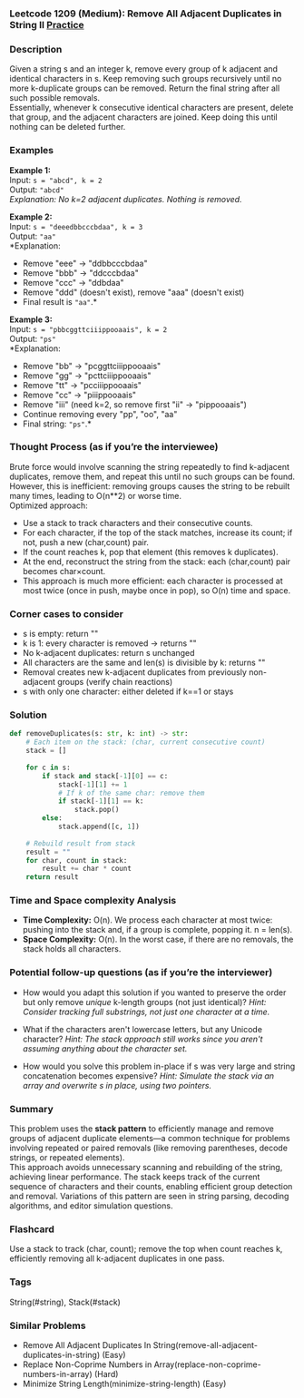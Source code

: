 ### Leetcode 1209 (Medium): Remove All Adjacent Duplicates in String II [Practice](https://leetcode.com/problems/remove-all-adjacent-duplicates-in-string-ii)

### Description  
Given a string s and an integer k, remove every group of k adjacent and identical characters in s. Keep removing such groups recursively until no more k-duplicate groups can be removed. Return the final string after all such possible removals.  
Essentially, whenever k consecutive identical characters are present, delete that group, and the adjacent characters are joined. Keep doing this until nothing can be deleted further.

### Examples  

**Example 1:**  
Input: `s = "abcd", k = 2`  
Output: `"abcd"`  
*Explanation: No k=2 adjacent duplicates. Nothing is removed.*

**Example 2:**  
Input: `s = "deeedbbcccbdaa", k = 3`  
Output: `"aa"`  
*Explanation:  
- Remove "eee" → "ddbbcccbdaa"  
- Remove "bbb" → "ddcccbdaa"  
- Remove "ccc" → "ddbdaa"  
- Remove "ddd" (doesn't exist), remove "aaa" (doesn't exist)  
- Final result is `"aa"`.*

**Example 3:**  
Input: `s = "pbbcggttciiippooaais", k = 2`  
Output: `"ps"`  
*Explanation:  
- Remove "bb" → "pcggttciiippooaais"  
- Remove "gg" → "pcttciiippooaais"  
- Remove "tt" → "pcciiippooaais"  
- Remove "cc" → "piiippooaais"  
- Remove "iii" (need k=2, so remove first "ii" → "pippooaais")  
- Continue removing every "pp", "oo", "aa"  
- Final string: `"ps"`.*

### Thought Process (as if you’re the interviewee)  
Brute force would involve scanning the string repeatedly to find k-adjacent duplicates, remove them, and repeat this until no such groups can be found. However, this is inefficient: removing groups causes the string to be rebuilt many times, leading to O(n\*\*2) or worse time.  
Optimized approach:  
- Use a stack to track characters and their consecutive counts.
- For each character, if the top of the stack matches, increase its count; if not, push a new (char,count) pair.
- If the count reaches k, pop that element (this removes k duplicates).
- At the end, reconstruct the string from the stack: each (char,count) pair becomes char×count.
- This approach is much more efficient: each character is processed at most twice (once in push, maybe once in pop), so O(n) time and space.

### Corner cases to consider  
- s is empty: return ""
- k is 1: every character is removed → returns ""
- No k-adjacent duplicates: return s unchanged
- All characters are the same and len(s) is divisible by k: returns ""
- Removal creates new k-adjacent duplicates from previously non-adjacent groups (verify chain reactions)
- s with only one character: either deleted if k==1 or stays

### Solution

```python
def removeDuplicates(s: str, k: int) -> str:
    # Each item on the stack: (char, current consecutive count)
    stack = []
    
    for c in s:
        if stack and stack[-1][0] == c:
            stack[-1][1] += 1
            # If k of the same char: remove them
            if stack[-1][1] == k:
                stack.pop()
        else:
            stack.append([c, 1])
    
    # Rebuild result from stack
    result = ""
    for char, count in stack:
        result += char * count
    return result
```

### Time and Space complexity Analysis  

- **Time Complexity:** O(n). We process each character at most twice: pushing into the stack and, if a group is complete, popping it. n = len(s).
- **Space Complexity:** O(n). In the worst case, if there are no removals, the stack holds all characters.

### Potential follow-up questions (as if you’re the interviewer)  

- How would you adapt this solution if you wanted to preserve the order but only remove *unique* k-length groups (not just identical)?
  *Hint: Consider tracking full substrings, not just one character at a time.*

- What if the characters aren't lowercase letters, but any Unicode character?
  *Hint: The stack approach still works since you aren't assuming anything about the character set.*

- How would you solve this problem in-place if s was very large and string concatenation becomes expensive?
  *Hint: Simulate the stack via an array and overwrite s in place, using two pointers.*

### Summary
This problem uses the **stack pattern** to efficiently manage and remove groups of adjacent duplicate elements—a common technique for problems involving repeated or paired removals (like removing parentheses, decode strings, or repeated elements).  
This approach avoids unnecessary scanning and rebuilding of the string, achieving linear performance. The stack keeps track of the current sequence of characters and their counts, enabling efficient group detection and removal. Variations of this pattern are seen in string parsing, decoding algorithms, and editor simulation questions.


### Flashcard
Use a stack to track (char, count); remove the top when count reaches k, efficiently removing all k-adjacent duplicates in one pass.

### Tags
String(#string), Stack(#stack)

### Similar Problems
- Remove All Adjacent Duplicates In String(remove-all-adjacent-duplicates-in-string) (Easy)
- Replace Non-Coprime Numbers in Array(replace-non-coprime-numbers-in-array) (Hard)
- Minimize String Length(minimize-string-length) (Easy)